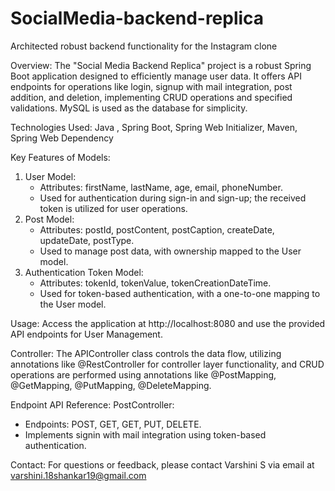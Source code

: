 # SocialMedia-backend-replica
Architected robust backend functionality for the Instagram clone

Overview:
The "Social Media Backend Replica" project is a robust Spring Boot application designed to efficiently manage user data. 
It offers API endpoints for operations like login, signup with mail integration, post addition, and deletion, implementing CRUD operations and specified validations. 
MySQL is used as the database for simplicity.

Technologies Used:
Java , Spring Boot, Spring Web Initializer, Maven, Spring Web Dependency 

Key Features of Models:
1. User Model:
   - Attributes: firstName, lastName, age, email, phoneNumber.
   - Used for authentication during sign-in and sign-up; the received token is utilized for user operations.
2. Post Model:
   - Attributes: postId, postContent, postCaption, createDate, updateDate, postType.
   - Used to manage post data, with ownership mapped to the User model.
3. Authentication Token Model:
   - Attributes: tokenId, tokenValue, tokenCreationDateTime.
   - Used for token-based authentication, with a one-to-one mapping to the User model.

Usage:
Access the application at http://localhost:8080 and use the provided API endpoints for User Management.

Controller:
The APIController class controls the data flow, utilizing annotations like @RestController for controller layer functionality, and CRUD operations are performed using annotations like @PostMapping, @GetMapping, @PutMapping, @DeleteMapping.

Endpoint API Reference:
PostController:
   - Endpoints: POST, GET, GET, PUT, DELETE.
   - Implements signin with mail integration using token-based authentication.

Contact:
For questions or feedback, please contact Varshini S via email at varshini.18shankar19@gmail.com

